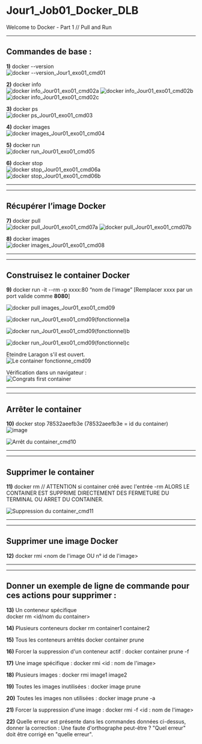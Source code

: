 # Jour1_Job01_Docker_DLB
Welcome to Docker - Part 1 // Pull and Run

--------------------------------------------

## **Commandes de base :**

**1)** docker --version \
![docker --version_Jour1_exo01_cmd01](https://github.com/user-attachments/assets/73216fc3-534e-447b-b722-fb86ab497f83)

**2)** docker info \
![docker info_Jour01_exo01_cmd02a](https://github.com/user-attachments/assets/28a1fa64-a82f-4301-bee6-099e11d9aa27)
![docker info_Jour01_exo01_cmd02b](https://github.com/user-attachments/assets/2fd296df-6429-44ae-99ef-51fe30b21886)
![docker info_Jour01_exo01_cmd02c](https://github.com/user-attachments/assets/279f0860-503b-4c26-b918-a3715401394f)


**3)** docker ps \
![docker ps_Jour01_exo01_cmd03](https://github.com/user-attachments/assets/c9db6d9e-6639-4707-8f5a-c61126a97106)


**4)** docker images \
![docker images_Jour01_exo01_cmd04](https://github.com/user-attachments/assets/1b56ea8c-1c30-45eb-91e2-44e29c3f23da)


**5)** docker run \
![docker run_Jour01_exo01_cmd05](https://github.com/user-attachments/assets/dbfd2801-6cf3-445a-a7dd-7e36c0a18350)


**6)** docker stop \
![docker stop_Jour01_exo01_cmd06a](https://github.com/user-attachments/assets/050eea0e-f200-4052-b1ba-d74d60748718)
![docker stop_Jour01_exo01_cmd06b](https://github.com/user-attachments/assets/b7249016-3321-4fd5-886b-03d2ddbbfe1f)

--------------------------------------------
--------------------------------------------
## **Récupérer l’image Docker**

**7)** docker pull \
![docker pull_Jour01_exo01_cmd07a](https://github.com/user-attachments/assets/37aea537-9b43-4ef8-878a-1153424aea8f)
![docker pull_Jour01_exo01_cmd07b](https://github.com/user-attachments/assets/3e953dc5-f9a9-4827-b91b-61ad8a344800)


**8)** docker images \
![docker images_Jour01_exo01_cmd08](https://github.com/user-attachments/assets/7b2910de-89fb-439c-8fbd-981cb092b615)

--------------------------------------------
--------------------------------------------
## **Construisez le container Docker**

**9)** docker run -it --rm -p xxxx:80 “nom de l'image”   [Remplacer xxxx par un port valide comme **8080**]  

![docker pull   images_Jour01_exo01_cmd09](https://github.com/user-attachments/assets/f2f90188-db9d-4f2d-a6ee-773781658df7)

![docker run_Jour01_exo01_cmd09(fonctionnel)a](https://github.com/user-attachments/assets/09f962cb-3d46-42fb-bbcc-be947148bf2f)

![docker run_Jour01_exo01_cmd09(fonctionnel)b](https://github.com/user-attachments/assets/3b946439-ffe7-440a-898e-53ca698c54ea)

![docker run_Jour01_exo01_cmd09(fonctionnel)c](https://github.com/user-attachments/assets/cd701f69-99db-411e-a213-d331c34b9014)

Eteindre Laragon s'il est ouvert. \
![Le container fonctionne_cmd09](https://github.com/user-attachments/assets/27c8010d-e697-4e21-8405-a9cf18ec78e4)

Vérification dans un navigateur : \
![Congrats first container](https://github.com/user-attachments/assets/34871e5b-0e08-42f0-9ebe-1d6500513764)


--------------------------------------------
--------------------------------------------
## **Arrêter le container**

**10)** docker stop 78532aeefb3e (78532aeefb3e = id du container) \
![image](https://github.com/user-attachments/assets/0d6e57b3-2092-47c3-b419-930baddbc5c6)

![Arrêt du container_cmd10](https://github.com/user-attachments/assets/75e7ab50-4a3c-4f77-a15a-29d7fe656e8c)


--------------------------------------------
--------------------------------------------
## **Supprimer le container**

**11)** docker rm <nom du container> // ATTENTION si container créé avec l'entrée -rm ALORS LE CONTAINER EST SUPPRIME DIRECTEMENT DES FERMETURE DU TERMINAL OU ARRET DU CONTAINER.   

![Suppression du container_cmd11](https://github.com/user-attachments/assets/97807960-1336-4cae-9fd7-5ad2b2385e63)

--------------------------------------------
--------------------------------------------
## **Supprimer une image Docker**

**12)** docker rmi <nom de l'image OU n° id de l'image>

--------------------------------------------
--------------------------------------------
## **Donner un exemple de ligne de commande pour ces actions pour supprimer :**

**13)** Un conteneur spécifique   
docker rm <id/nom du container>

**14)** Plusieurs conteneurs
docker rm container1 container2

**15)** Tous les conteneurs arrêtés
docker container prune

**16)** Forcer la suppression d'un conteneur actif : 
docker container prune -f

**17)** Une image spécifique : 
docker rmi <id : nom de l'image>

**18)** Plusieurs images :
docker rmi image1 image2

**19)** Toutes les images inutilisées :
docker image prune

**20)** Toutes les images non utilisées :
docker image prune -a

**21)** Forcer la suppression d'une image :
docker rmi -f <id : nom de l'image>

**22)** Quelle erreur est présente dans les commandes données ci-dessus, donner la correction :
Une faute d'orthographe peut-être ? "Quel erreur" doit être corrigé en "quelle erreur".



